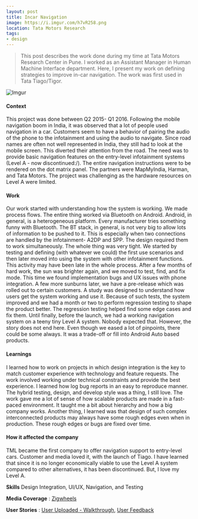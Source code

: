 ```yaml
---
layout: post
title: Incar Navigation
image: https://i.imgur.com/h7vR258.png
location: Tata Motors Research
tags:
- design
---
```


> This post describes the work done during my time at Tata Motors Research Center in Pune. I worked as an Assistant Manager in Human Machine Interface department. Here, I present my work on defining strategies to improve in-car navigation. The work was first used in Tata Tiago/Tigor.

![Imgur](https://i.imgur.com/XInwt0L.jpg)


<h4>Context</h4>
This project was done between Q2 2015- Q1 2016. Following the mobile navigation boom in India, it was observed that a lot of people used navigation in a car. Customers seem to have a behavior of pairing the audio of the phone to the infotainment and using the audio to navigate. Since road names are often not well represented in India, they still had to look at the mobile screen. This diverted their attention from the road. The need was to provide basic navigation features on the entry-level infotainment systems (Level A - now discontinued:/). The entire navigation instructions were to be rendered on the dot matrix panel. The partners were MapMyIndia, Harman, and Tata Motors. The project was challenging as the hardware resources on Level A were limited.


<h4>Work</h4>
Our work started with understanding how the system is working. We made process flows. The entire thing worked via Bluetooth on Android. Android, in general, is a heterogeneous platform. Every manufacturer tries something funny with Bluetooth. The BT stack, in general, is not very big to allow lots of information to be pushed to it. This is especially when two connections are handled by the infotainment- A2DP and SPP. The design required them to work simultaneously. The whole thing was very tight. We started by testing and defining (with whatever we could) the first use scenarios and then later moved into using the system with other infotainment functions. This activity may have been late in the whole process. After a few months of hard work, the sun was brighter again, and we moved to test, find, and fix mode. This time we found implementation bugs and UX issues with phone integration. A few more sunburns later, we have a pre-release which was rolled out to certain customers. A study was designed to understand how users get the system working and use it.  Because of such tests, the system improved and we had a month or two to perform regression testing to shape the product better. The regression testing helped find some edge cases and fix them. Until finally, before the launch, we had a working navigation system on a teeny tiny Level A system. Nobody expected that. However, the story does not end here. Even though we eased a lot of pinpoints, there could be some always. It was a trade-off or fill into Android Auto based products.



<h4>Learnings</h4>
I learned how to work on projects in which design integration is the key to match customer experience with technology and feature requests. The work involved working under technical constraints and provide the best experience. I learned how log bug reports in an easy to reproduce manner. The hybrid testing, design, and develop style was a thing, I still love. The work gave me a lot of sense of how scalable products are made in a fast-paced environment. It taught me a bit about hierarchy and how a big company works. Another thing, I learned was that design of such complex interconnected products may always have some rough edges even when in production. These rough edges or bugs are fixed over time.


<h4>How it affected the company</h4>
TML became the first company to offer navigation support to entry-level cars. Customer and media loved it, with the launch of Tiago. I have learned that since it is no longer economically viable to use the Level A system compared to other alternatives, it has been discontinued. But, I love my Level A.


**Skills** Design Integration, UI/UX, Navigation, and Testing

**Media Coverage** : [Zigwheels](https://www.zigwheels.com/reviews-advice/reviews/tata-tiago-hatchback-review/23820/#leadform)

**User Stories** : [User Uploaded - Walkthrough](https://www.youtube.com/watch?v=3Tth7RCsSjg), [User Feedback](https://www.youtube.com/watch?v=NZL3Xd5ABY0) 




  


 

